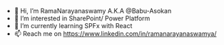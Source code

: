- 👋 Hi, I’m RamaNarayanaswamy A.K.A @Babu-Asokan
- 👀 I’m interested in SharePoint/ Power Platform
- 🌱 I’m currently learning SPFx with React
- 📫 Reach me on https://www.linkedin.com/in/ramanarayanaswamya/

<!---
Babu-Asokan/Babu-Asokan is a ✨ special ✨ repository because its `README.md` (this file) appears on your GitHub profile.
You can click the Preview link to take a look at your changes.
--->
